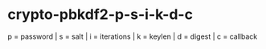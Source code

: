 # crypto-pbkdf2-p-s-i-k-d-c
p = password | s = salt | i = iterations | k = keylen | d = digest | c = callback
